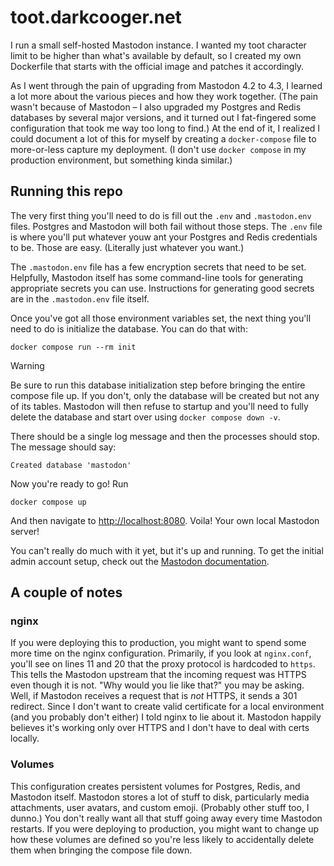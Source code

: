 # toot.darkcooger.net

I run a small self-hosted Mastodon instance. I wanted my toot character limit to
be higher than what's available by default, so I created my own Dockerfile that
starts with the official image and patches it accordingly.

As I went through the pain of upgrading from Mastodon 4.2 to 4.3, I learned a
lot more about the various pieces and how they work together. (The pain wasn't
because of Mastodon – I also upgraded my Postgres and Redis databases by
several major versions, and it turned out I fat-fingered some configuration
that took me way too long to find.) At the end of it, I realized I could
document a lot of this for myself by creating a `docker-compose` file to
more-or-less capture my deployment. (I don't use `docker compose` in my
production environment, but something kinda similar.)

## Running this repo

The very first thing you'll need to do is fill out the `.env` and
`.mastodon.env` files. Postgres and Mastodon will both fail without those steps.
The `.env` file is where you'll put whatever youw ant your Postgres and Redis
credentials to be. Those are easy. (Literally just whatever you want.)

The `.mastodon.env` file has a few encryption secrets that need to be set.
Helpfully, Mastodon itself has some command-line tools for generating
appropriate secrets you can use. Instructions for generating good secrets are
in the `.mastodon.env` file itself.

Once you've got all those environment variables set, the next thing you'll need
to do is initialize the database. You can do that with:

```
docker compose run --rm init
```

> [!WARNING]
> Be sure to run this database initialization step before bringing the entire
> compose file up. If you don't, only the database will be created but not any
> of its tables. Mastodon will then refuse to startup and you'll need to fully
> delete the database and start over using `docker compose down -v`.

There should be a single log message and then the processes should stop. The
message should say:
```
Created database 'mastodon'
```

Now you're ready to go! Run

```
docker compose up
```

And then navigate to [http://localhost:8080](http://localhost:8080). Voila!
Your own local Mastodon server!

You can't really do much with it yet, but it's up and running. To get the
initial admin account setup, check out the
[Mastodon documentation](https://docs.joinmastodon.org/admin/setup/).

## A couple of notes

### nginx

If you were deploying this to production, you might want to spend some more time
on the nginx configuration. Primarily, if you look at `nginx.conf`, you'll see
on lines 11 and 20 that the proxy protocol is hardcoded to `https`. This tells
the Mastodon upstream that the incoming request was HTTPS even though it is not.
"Why would you lie like that?" you may be asking. Well, if Mastodon receives a
request that is *not* HTTPS, it sends a 301 redirect. Since I don't want to
create valid certificate for a local environment (and you probably don't either)
I told nginx to lie about it. Mastodon happily believes it's working only over
HTTPS and I don't have to deal with certs locally.

### Volumes

This configuration creates persistent volumes for Postgres, Redis, and Mastodon
itself. Mastodon stores a lot of stuff to disk, particularly media attachments,
user avatars, and custom emoji. (Probably other stuff too, I dunno.) You don't
really want all that stuff going away every time Mastodon restarts. If you
were deploying to production, you might want to change up how these volumes are
defined so you're less likely to accidentally delete them when bringing the
compose file down.